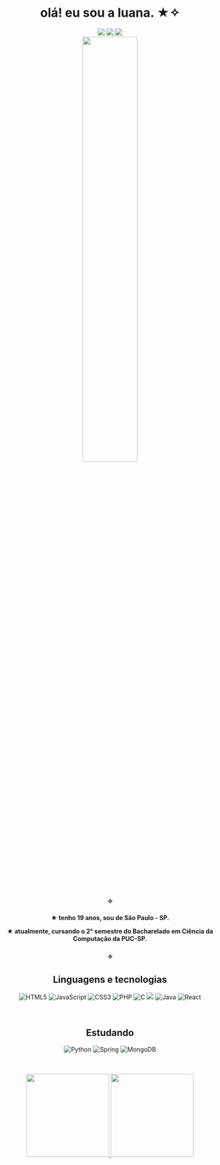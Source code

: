 <div align="center">
<h1>olá! eu sou a luana. ★✧
</div>
<div align="center">
<a href="https://instagram.com/lvnabies" target="_blank"><img src="https://img.shields.io/badge/-Instagram-C35F50?style=for-the-badge&logo=instagram&logoColor=white"%20target="_blank"></a>
<a href = "mailto:luana.gr.macedo@gmail.com"><img src="https://img.shields.io/badge/Gmail-507a43?style=for-the-badge&logo=gmail&logoColor=white" target="_blank"></a>
<a href="www.linkedin.com/in/luana-macedo-6216a7282" target="_blank"><img src="https://img.shields.io/badge/-Linkedin-3F6F8C?style=for-the-badge&logo=linkedIn&logoColor=white"%20target="_blank"></a>

</div>


<div align="center">
<img src="https://img1.picmix.com/output/stamp/normal/8/9/2/9/539298_b6033.gif" width = "50%"
height = "px">

<h3>✧</h3>


<h4>
★ tenho 19 anos, sou de São Paulo - SP.

★ atualmente, cursando o 2° semestre do Bacharelado em Ciência da Computação da PUC-SP.
</h4>

</div>


<div align="center">
<h3>✧</h3>
<h2>Linguagens e tecnologias</h2>

![HTML5](https://img.shields.io/badge/HTML5-E34F26?style=for-the-badge&logo=html5&logoColor=white)
![JavaScript](https://img.shields.io/badge/JavaScript-F7DF1E?style=for-the-badge&logo=javascript&logoColor=black)
![CSS3](https://img.shields.io/badge/CSS3-1572B6?style=for-the-badge&logo=css3&logoColor=white)
![PHP](https://img.shields.io/badge/PHP-777BB4?style=for-the-badge&logo=php&logoColor=white)
![C](https://img.shields.io/badge/C-00599C?style=for-the-badge&logo=c&logoColor=white)
<img src="https://img.shields.io/badge/Microsoft%20SQL%20Server-507a43?style=for-the-badge&logo=microsoft%20sql%20server&logoColor=white">
![Java](https://img.shields.io/badge/java-%23ED8B00.svg?style=for-the-badge&logo=openjdk&logoColor=white)
![React](https://img.shields.io/badge/React-20232A?style=for-the-badge&logo=react&logoColor=61DAFB)

<br>  
</div>


<div align="center">
<h2>Estudando</h2>

![Python](https://img.shields.io/badge/python-3670A0?style=for-the-badge&logo=python&logoColor=ffdd54)
![Spring](https://img.shields.io/badge/spring-f52c8a.svg?style=for-the-badge&logo=spring&logoColor=white)
![MongoDB](https://img.shields.io/badge/MongoDB-%234ea94b.svg?style=for-the-badge&logo=mongodb&logoColor=white)


<br>  
</div>

<br>
<div align="center">
<a href="https://github.com/luanagbrm">
<img height="190em" src="https://github-readme-stats.vercel.app/api?username=luanagbrm&show_icons=true&theme=radical"/> 
<img height="190em" src="https://github-readme-stats.vercel.app/api/top-langs/?username=luanagbrm&layout=compact&langs_count=7&theme=radical"/>
</div>

<br>
